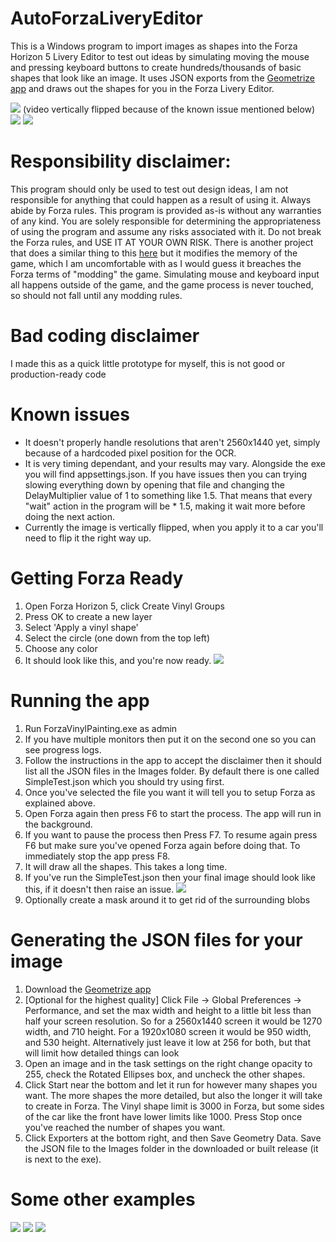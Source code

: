 # AutoForzaLiveryEditor
This is a Windows program to import images as shapes into the Forza Horizon 5 Livery Editor to test out ideas by simulating moving the mouse and pressing keyboard buttons to create hundreds/thousands of basic shapes that look like an image. It uses JSON exports from the [Geometrize app](https://www.geometrize.co.uk/) and draws out the shapes for you in the Forza Livery Editor.

![](./Readme/Sot.jpg)
(video vertically flipped because of the known issue mentioned below)
![](./Readme/FastGif.gif)
![](./Readme/Ron.jpg)

# Responsibility disclaimer:
This program should only be used to test out design ideas, I am not responsible for anything that could happen as a result of using it. Always abide by Forza rules.
This program is provided as-is without any warranties of any kind. You are solely responsible for determining the appropriateness of using the program and assume any risks associated with it. Do not break the Forza rules, and USE IT AT YOUR OWN RISK.
There is another project that does a similar thing to this [here](https://github.com/forza-painter/forza-painter) but it modifies the memory of the game, which I am uncomfortable with as I would guess it breaches the Forza terms of "modding" the game. Simulating mouse and keyboard input all happens outside of the game, and the game process is never touched, so should not fall until any modding rules.

# Bad coding disclaimer
I made this as a quick little prototype for myself, this is not good or production-ready code

# Known issues
- It doesn't properly handle resolutions that aren't 2560x1440 yet, simply because of a hardcoded pixel position for the OCR.
- It is very timing dependant, and your results may vary. Alongside the exe you will find appsettings.json. If you have issues then you can trying slowing everything down by opening that file and changing the DelayMultiplier value of 1 to something like 1.5. That means that every "wait" action in the program will be * 1.5, making it wait more before doing the next action.
- Currently the image is vertically flipped, when you apply it to a car you'll need to flip it the right way up.

# Getting Forza Ready
1) Open Forza Horizon 5, click Create Vinyl Groups
2) Press OK to create a new layer
3) Select 'Apply a vinyl shape'
4) Select the circle (one down from the top left)
5) Choose any color
6) It should look like this, and you're now ready.
![](./Readme/StartState.jpg)

# Running the app
1) Run ForzaVinylPainting.exe as admin
2) If you have multiple monitors then put it on the second one so you can see progress logs.
3) Follow the instructions in the app to accept the disclaimer then it should list all the JSON files in the Images folder. By default there is one called SimpleTest.json which you should try using first.
4) Once you've selected the file you want it will tell you to setup Forza as explained above.
5) Open Forza again then press F6 to start the process. The app will run in the background. 
6) If you want to pause the process then Press F7. To resume again press F6 but make sure you've opened Forza again before doing that. To immediately stop the app press F8.
7) It will draw all the shapes. This takes a long time.
8) If you've run the SimpleTest.json then your final image should look like this, if it doesn't then raise an issue.
![](/Readme/SimpleTestDone.jpg)
9) Optionally create a mask around it to get rid of the surrounding blobs

# Generating the JSON files for your image
1) Download the [Geometrize app](https://www.geometrize.co.uk/) 
2) [Optional for the highest quality] Click File -> Global Preferences -> Performance, and set the max width and height to a little bit less than half your screen resolution. So for a 2560x1440 screen it would be 1270 width, and 710 height. For a 1920x1080 screen it would be 950 width, and 530 height. Alternatively just leave it low at 256 for both, but that will limit how detailed things can look
3) Open an image and in the task settings on the right change opacity to 255, check the Rotated Ellipses box, and uncheck the other shapes.
4) Click Start near the bottom and let it run for however many shapes you want. The more shapes the more detailed, but also the longer it will take to create in Forza. The Vinyl shape limit is 3000 in Forza, but some sides of the car like the front have lower limits like 1000. Press Stop once you've reached the number of shapes you want.
5) Click Exporters at the bottom right, and then Save Geometry Data. Save the JSON file to the Images folder in the downloaded or built release (it is next to the exe).

# Some other examples
![](/Readme/BigLlama.jpg)
![](/Readme/Doge.jpg)
![](/Readme/Forza.jpg)
